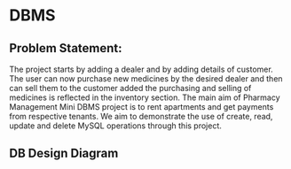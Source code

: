 # DBMS
## Problem Statement:
The project starts by adding a dealer and by adding details of customer. The user can
now purchase new medicines by the desired dealer and then can sell them to the
customer added the purchasing and selling of medicines is reflected in the inventory
section. The main aim of Pharmacy Management Mini DBMS project is to rent
apartments and get payments from respective tenants. We aim to demonstrate the
use of create, read, update and delete MySQL operations through this project.

## DB Design Diagram
